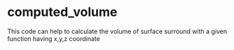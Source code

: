 computed_volume
===============

This code can help to calculate the volume of surface surround  with a  given function having x,y,z coordinate 
